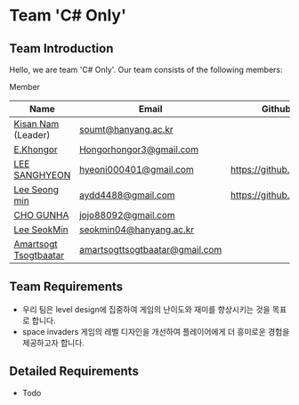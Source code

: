 # Team 'C# Only' 
## Team Introduction
Hello, we are team 'C# Only'. Our team consists of the following members:

Member

| Name                                             | Email                   | Github Address                               |
|--------------------------------------------------|-------------------------|----------------------------------------------|
| [Kisan Nam](https://github.com/soumt-r) (Leader) | soumt@hanyang.ac.kr     |                                              |
| [E.Khongor]()                                    | Hongorhongor3@gmail.com |                                              |
| [LEE SANGHYEON]()                                | hyeoni000401@gmail.com  |      https://github.com/rudwnl               |
| [Lee Seong min](https://github.com/lookback03/lookback03)   | aydd4488@gmail.com      |  https://github.com/lookback03    |
| [CHO GUNHA]()                                    | jojo88092@gmail.com |                                                  |
| [Lee SeokMin]()                                  | seokmin04@hanyang.ac.kr |                                              |
| [Amartsogt Tsogtbaatar]()                        | amartsogttsogtbaatar@gmail.com |                                       |

## Team Requirements
- 우리 팀은 level design에 집중하여 게임의 난이도와 재미를 향상시키는 것을 목표로 합니다.
- space invaders 게임의 레벨 디자인을 개선하여 플레이어에게 더 흥미로운 경험을 제공하고자 합니다.

## Detailed Requirements
- Todo
